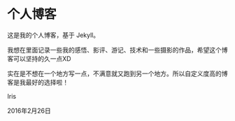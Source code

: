 # 个人博客

这是我的个人博客，基于 Jekyll。

我想在里面记录一些我的感悟、影评、游记、技术和一些摄影的作品，希望这个博客可以坚持的久一点XD

实在是不想在一个地方写一点，不满意就又跑到另一个地方。所以自定义度高的博客是我最好的选择啦！



Iris

2016年2月26日


